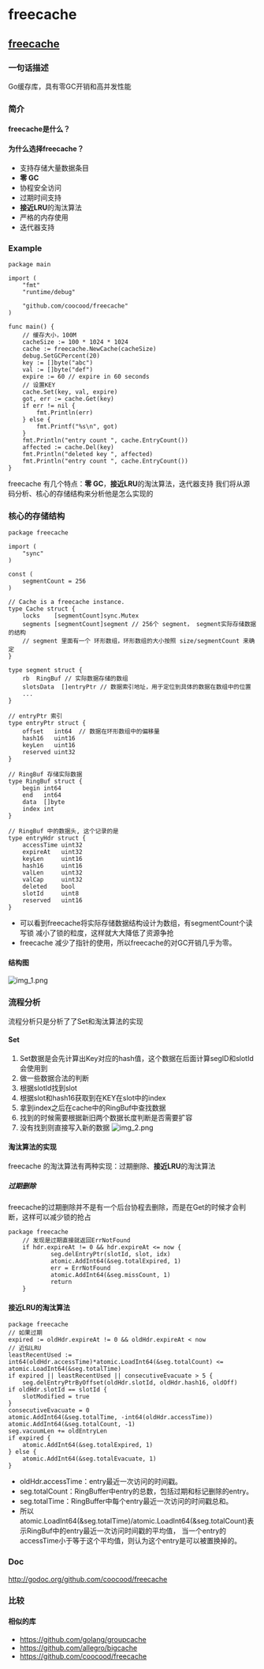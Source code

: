 # freecache

## [freecache][1]

### 一句话描述

Go缓存库，具有零GC开销和高并发性能

### 简介

#### freecache是什么？

#### 为什么选择freecache？

* 支持存储大量数据条目
* **零 GC**
* 协程安全访问
* 过期时间支持
* **接近LRU**的淘汰算法
* 严格的内存使用
* 迭代器支持

### Example

```golang
package main

import (
	"fmt"
	"runtime/debug"

	"github.com/coocood/freecache"
)

func main() {
	// 缓存大小，100M
	cacheSize := 100 * 1024 * 1024
	cache := freecache.NewCache(cacheSize)
	debug.SetGCPercent(20)
	key := []byte("abc")
	val := []byte("def")
	expire := 60 // expire in 60 seconds
	// 设置KEY
	cache.Set(key, val, expire)
	got, err := cache.Get(key)
	if err != nil {
		fmt.Println(err)
	} else {
		fmt.Printf("%s\n", got)
	}
	fmt.Println("entry count ", cache.EntryCount())
	affected := cache.Del(key)
	fmt.Println("deleted key ", affected)
	fmt.Println("entry count ", cache.EntryCount())
}
```

freecache 有几个特点：**零 GC**，**接近LRU**的淘汰算法，迭代器支持
我们将从源码分析、核心的存储结构来分析他是怎么实现的

### 核心的存储结构

```golang
package freecache

import (
	"sync"
)

const (
	segmentCount = 256
)

// Cache is a freecache instance.
type Cache struct {
	locks    [segmentCount]sync.Mutex
	segments [segmentCount]segment // 256个 segment， segment实际存储数据的结构
	// segment 里面有一个 环形数组，环形数组的大小按照 size/segmentCount 来确定
}

type segment struct {
	rb  RingBuf // 实际数据存储的数组
	slotsData  []entryPtr // 数据索引地址，用于定位到具体的数据在数组中的位置
	...
}

// entryPtr 索引
type entryPtr struct {
	offset   int64  // 数据在环形数组中的偏移量
	hash16   uint16  
	keyLen   uint16 
	reserved uint32
}

// RingBuf 存储实际数据
type RingBuf struct {
	begin int64 
	end   int64 
	data  []byte
	index int 
}

// RingBuf 中的数据头, 这个记录的是
type entryHdr struct {
	accessTime uint32
	expireAt   uint32
	keyLen     uint16
	hash16     uint16
	valLen     uint32
	valCap     uint32
	deleted    bool
	slotId     uint8
	reserved   uint16
}
```

* 可以看到freecache将实际存储数据结构设计为数组，有segmentCount个读写锁 减小了锁的粒度，这样就大大降低了资源争抢
* freecache 减少了指针的使用，所以freecache的对GC开销几乎为零。


#### 结构图

![img_1.png](img/freecache_img_1.png)


### 流程分析

流程分析只是分析了了Set和淘汰算法的实现

#### Set

1. Set数据是会先计算出Key对应的hash值，这个数据在后面计算segID和slotId会使用到
2. 做一些数据合法的判断
3. 根据slotId找到slot
4. 根据slot和hash16获取到在KEY在slot中的index
5. 拿到index之后在cache中的RingBuf中查找数据
6. 找到的时候需要根据新旧两个数据长度判断是否需要扩容
7. 没有找到则直接写入新的数据
   ![img_2.png](img/freecache_img_2.png)

#### 淘汰算法的实现
freecache 的淘汰算法有两种实现：过期删除、**接近LRU**的淘汰算法

##### 过期删除

freecache的过期删除并不是有一个后台协程去删除，而是在Get的时候才会判断，这样可以减少锁的抢占

```golang
package freecache
    // 发现是过期直接就返回ErrNotFound
    if hdr.expireAt != 0 && hdr.expireAt <= now {
			seg.delEntryPtr(slotId, slot, idx)
			atomic.AddInt64(&seg.totalExpired, 1)
			err = ErrNotFound
			atomic.AddInt64(&seg.missCount, 1)
			return
    }
```

#### **接近LRU**的淘汰算法

```golang
package freecache
// 如果过期
expired := oldHdr.expireAt != 0 && oldHdr.expireAt < now
// 近似LRU
leastRecentUsed := int64(oldHdr.accessTime)*atomic.LoadInt64(&seg.totalCount) <= atomic.LoadInt64(&seg.totalTime)
if expired || leastRecentUsed || consecutiveEvacuate > 5 {
    seg.delEntryPtrByOffset(oldHdr.slotId, oldHdr.hash16, oldOff)
if oldHdr.slotId == slotId {
    slotModified = true
}
consecutiveEvacuate = 0
atomic.AddInt64(&seg.totalTime, -int64(oldHdr.accessTime))
atomic.AddInt64(&seg.totalCount, -1)
seg.vacuumLen += oldEntryLen
if expired {
    atomic.AddInt64(&seg.totalExpired, 1)
} else {
    atomic.AddInt64(&seg.totalEvacuate, 1)
}
```

* oldHdr.accessTime：entry最近一次访问的时间戳。
* seg.totalCount：RingBuffer中entry的总数，包括过期和标记删除的entry。
* seg.totalTime：RingBuffer中每个entry最近一次访问的时间戳总和。
* 所以 atomic.LoadInt64(&seg.totalTime)/atomic.LoadInt64(&seg.totalCount)表示RingBuf中的entry最近一次访问时间戳的平均值，
  当一个entry的accessTime小于等于这个平均值，则认为这个entry是可以被置换掉的。
  

### Doc

http://godoc.org/github.com/coocood/freecache

### 比较

#### 相似的库

* https://github.com/golang/groupcache
* https://github.com/allegro/bigcache
* https://github.com/coocood/freecache


[1]: https://github.com/coocood/freecache
